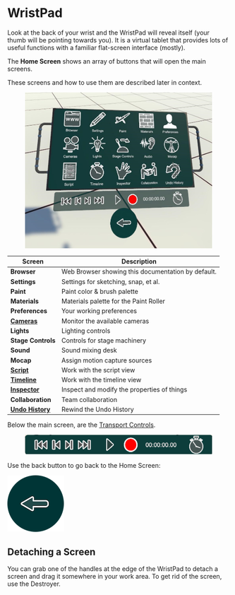# WristPad

Look at the back of your wrist and the WristPad will reveal itself (your thumb will be pointing towards you). It is a virtual tablet that provides lots of useful functions with a familiar flat-screen interface (mostly).

The **Home Screen** shows an array of buttons that will open the main screens.

These screens and how to use them are described later in context.&#x20;

<figure><img src="../.gitbook/assets/DUMMY 2023-02-08 14-03-42.jpg" alt=""><figcaption></figcaption></figure>

| Screen                                                    | Description                                        |
| --------------------------------------------------------- | -------------------------------------------------- |
| **Browser**                                               | Web Browser showing this documentation by default. |
| **Settings**                                              | Settings for sketching, snap, et al.               |
| **Paint**                                                 | Paint color & brush palette                        |
| **Materials**                                             | Materials palette for the Paint Roller             |
| **Preferences**                                           | Your working preferences                           |
| ****[**Cameras**](../cameras.md)****                      | Monitor the available cameras                      |
| **Lights**                                                | Lighting controls                                  |
| **Stage Controls**                                        | Controls for stage machinery                       |
| **Sound**                                                 | Sound mixing desk                                  |
| **Mocap**                                                 | Assign motion capture sources                      |
| ****[**Script**](script.md)****                           | Work with the script view                          |
| ****[**Timeline**](timeline/)****                         | Work with the timeline view                        |
| ****[**Inspector**](working-with-things/inspector.md)**** | Inspect and modify the properties of things        |
| **Collaboration**                                         | Team collaboration                                 |
| ****[**Undo History**](undo-redo.md)****                  | Rewind the Undo History                            |

Below the main screen, are the [Transport Controls](timeline/transport-controls.md).

<figure><img src="../.gitbook/assets/transport controls.png" alt=""><figcaption></figcaption></figure>

Use the back button to go back to the Home Screen:

<img src="../.gitbook/assets/Home button.png" alt="" data-size="original">&#x20;

## Detaching a Screen

You can grab one of the handles at the edge of the WristPad to detach a screen and drag it somewhere in your work area. To get rid of the screen, use the Destroyer.
